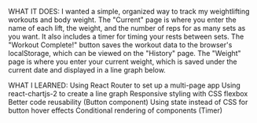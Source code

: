 WHAT IT DOES:
I wanted a simple, organized way to track my weightlifting workouts and body weight. The "Current" page is where you enter the name of each lift, the weight, and the number of reps for as many sets as you want. It also includes a timer for timing your rests between sets. The "Workout Complete!" button saves the workout data to the browser's localStorage, which can be viewed on the "History" page. The "Weight" page is where you enter your current weight, which is saved under the current date and displayed in a line graph below.

WHAT I LEARNED:
Using React Router to set up a multi-page app
Using react-chartjs-2 to create a line graph
Responsive styling with CSS flexbox
Better code reusability (Button component)
Using state instead of CSS for button hover effects
Conditional rendering of components (Timer)
